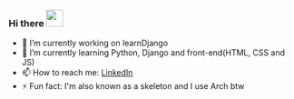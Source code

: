 ### Hi there <img src="https://raw.githubusercontent.com/MartinHeinz/MartinHeinz/master/wave.gif" width="30px">

- 🔭 I’m currently working on learnDjango
- 🌱 I’m currently learning Python, Django and front-end(HTML, CSS and JS)
- 📫 How to reach me: [LinkedIn](https://www.linkedin.com/in/daniel-ahn-510)
- ⚡ Fun fact: I'm also known as a skeleton and I use Arch btw

<!--
**dahn510/dahn510** is a ✨ _special_ ✨ repository because its `README.md` (this file) appears on your GitHub profile.

Here are some ideas to get you started:

- 🔭 I’m currently working on ...
- 🌱 I’m currently learning ...
- 👯 I’m looking to collaborate on ...
- 🤔 I’m looking for help with ...
- 💬 Ask me about ...
- 📫 How to reach me: ...
- 😄 Pronouns: ...
- ⚡ Fun fact: ...
-->
